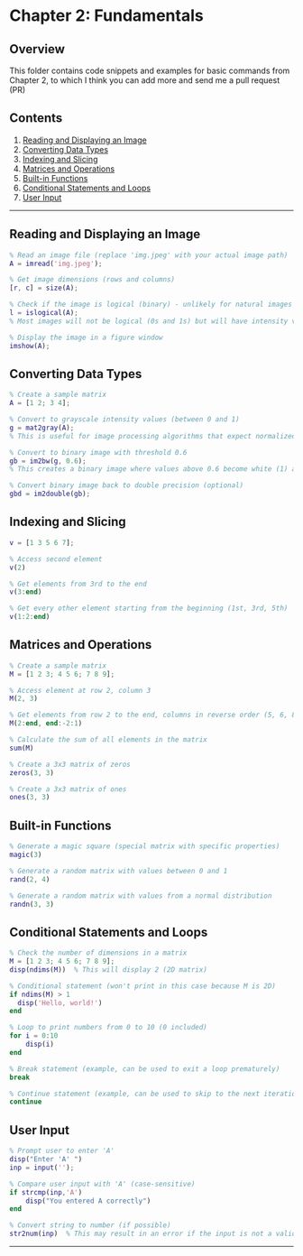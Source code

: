 # Chapter 2: Fundamentals

## Overview

This folder contains code snippets and examples for basic commands from Chapter 2, to which I think you can add more and send me a pull request (PR)

## Contents

1. [Reading and Displaying an Image](#reading-and-displaying-an-image)
2. [Converting Data Types](#converting-data-types)
3. [Indexing and Slicing](#indexing-and-slicing)
4. [Matrices and Operations](#matrices-and-operations)
5. [Built-in Functions](#built-in-functions)
6. [Conditional Statements and Loops](#conditional-statements-and-loops)
7. [User Input](#user-input)

---

## Reading and Displaying an Image

```matlab
% Read an image file (replace 'img.jpeg' with your actual image path)
A = imread('img.jpeg');

% Get image dimensions (rows and columns)
[r, c] = size(A);

% Check if the image is logical (binary) - unlikely for natural images
l = islogical(A); 
% Most images will not be logical (0s and 1s) but will have intensity values.

% Display the image in a figure window
imshow(A);
```

## Converting Data Types

```matlab
% Create a sample matrix
A = [1 2; 3 4];

% Convert to grayscale intensity values (between 0 and 1)
g = mat2gray(A);
% This is useful for image processing algorithms that expect normalized values.

% Convert to binary image with threshold 0.6
gb = im2bw(g, 0.6);
% This creates a binary image where values above 0.6 become white (1) and below become black (0).

% Convert binary image back to double precision (optional)
gbd = im2double(gb);
```

## Indexing and Slicing

```matlab
v = [1 3 5 6 7];

% Access second element
v(2) 

% Get elements from 3rd to the end
v(3:end)

% Get every other element starting from the beginning (1st, 3rd, 5th)
v(1:2:end)
```

## Matrices and Operations

```matlab
% Create a sample matrix
M = [1 2 3; 4 5 6; 7 8 9];

% Access element at row 2, column 3
M(2, 3)

% Get elements from row 2 to the end, columns in reverse order (5, 6, 8)
M(2:end, end:-2:1)

% Calculate the sum of all elements in the matrix
sum(M)

% Create a 3x3 matrix of zeros
zeros(3, 3)

% Create a 3x3 matrix of ones
ones(3, 3)
```

## Built-in Functions

```matlab
% Generate a magic square (special matrix with specific properties)
magic(3)

% Generate a random matrix with values between 0 and 1
rand(2, 4)

% Generate a random matrix with values from a normal distribution
randn(3, 3)
```

## Conditional Statements and Loops

```matlab
% Check the number of dimensions in a matrix
M = [1 2 3; 4 5 6; 7 8 9];
disp(ndims(M))  % This will display 2 (2D matrix)

% Conditional statement (won't print in this case because M is 2D)
if ndims(M) > 1
  disp('Hello, world!')
end

% Loop to print numbers from 0 to 10 (0 included)
for i = 0:10
    disp(i)
end

% Break statement (example, can be used to exit a loop prematurely)
break

% Continue statement (example, can be used to skip to the next iteration in a loop)
continue
```

## User Input

```matlab
% Prompt user to enter 'A'
disp("Enter 'A' ")
inp = input('');

% Compare user input with 'A' (case-sensitive)
if strcmp(inp,'A')
    disp("You entered A correctly")
end

% Convert string to number (if possible)
str2num(inp)  % This may result in an error if the input is not a valid number
```

---
